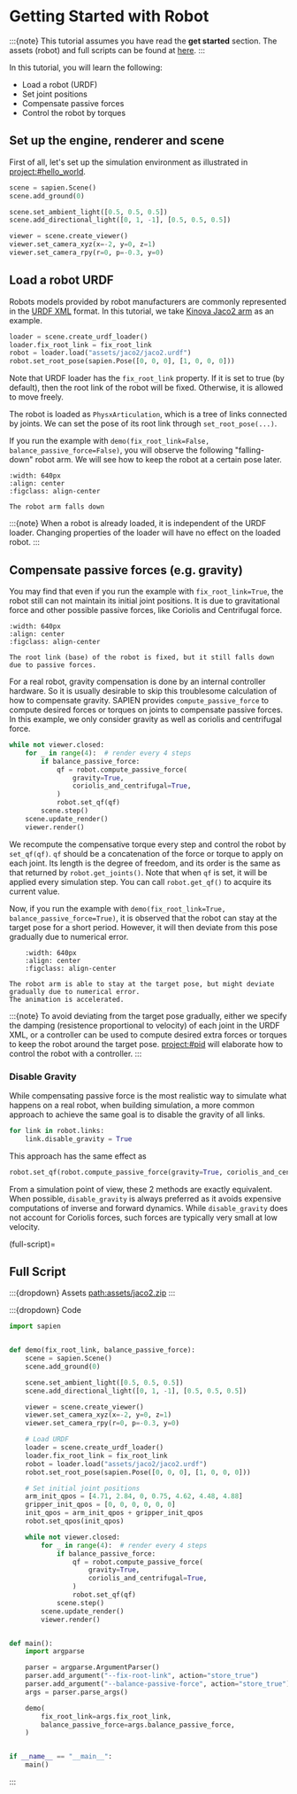 # Getting Started with Robot

:::{note}
This tutorial assumes you have read the **get started** section. The assets (robot) and full scripts can be found at [here](<#full-script>).
:::

In this tutorial, you will learn the following:

* Load a robot (URDF)
* Set joint positions
* Compensate passive forces
* Control the robot by torques

## Set up the engine, renderer and scene

First of all, let's set up the simulation environment as illustrated in <project:#hello_world>.
```python
scene = sapien.Scene()
scene.add_ground(0)

scene.set_ambient_light([0.5, 0.5, 0.5])
scene.add_directional_light([0, 1, -1], [0.5, 0.5, 0.5])

viewer = scene.create_viewer()
viewer.set_camera_xyz(x=-2, y=0, z=1)
viewer.set_camera_rpy(r=0, p=-0.3, y=0)
```

## Load a robot URDF

Robots models provided by robot manufacturers are commonly represented in the
[URDF XML](http://wiki.ros.org/urdf/XML) format. In this tutorial, we take
[Kinova Jaco2 arm](https://github.com/Kinovarobotics/kinova-ros) as an example.

```python
loader = scene.create_urdf_loader()
loader.fix_root_link = fix_root_link
robot = loader.load("assets/jaco2/jaco2.urdf")
robot.set_root_pose(sapien.Pose([0, 0, 0], [1, 0, 0, 0]))
```

Note that URDF loader has the `fix_root_link` property. If it is set to true
(by default), then the root link of the robot will be fixed. Otherwise, it is
allowed to move freely.

The robot is loaded as `PhysxArticulation`, which is a tree of links connected
by joints. We can set the pose of its root link through `set_root_pose(...)`.

If you run the example with `demo(fix_root_link=False, balance_passive_force=False)`, 
you will observe the following "falling-down" robot arm. We will see how to keep the robot at a certain pose later.

```{figure} assets/robot_fall.gif
:width: 640px
:align: center
:figclass: align-center

The robot arm falls down
```

:::{note}
When a robot is already loaded, it is independent of the URDF loader. Changing
properties of the loader will have no effect on the loaded robot.
:::

## Compensate passive forces (e.g. gravity)

You may find that even if you run the example with `fix_root_link=True`, the robot still can not maintain its initial joint positions.
It is due to gravitational force and other possible passive forces, like Coriolis and Centrifugal force.

```{figure} assets/robot_fix.gif
:width: 640px
:align: center
:figclass: align-center

The root link (base) of the robot is fixed, but it still falls down due to passive forces.
```

For a real robot, gravity compensation is done by an internal controller hardware.
So it is usually desirable to skip this troublesome calculation of how to compensate gravity.
SAPIEN provides `compute_passive_force` to compute desired forces or torques on joints to compensate passive forces.
In this example, we only consider gravity as well as coriolis and centrifugal force.

```python
while not viewer.closed:
    for _ in range(4):  # render every 4 steps
        if balance_passive_force:
            qf = robot.compute_passive_force(
                gravity=True,
                coriolis_and_centrifugal=True,
            )
            robot.set_qf(qf)
        scene.step()
    scene.update_render()
    viewer.render()
```

We recompute the compensative torque every step and control the robot by `set_qf(qf)`.
`qf` should be a concatenation of the force or torque to apply on each joint.
Its length is the degree of freedom, and its order is the same as that returned by `robot.get_joints()`.
Note that when `qf` is set, it will be applied every simulation step.
You can call `robot.get_qf()` to acquire its current value.

Now, if you run the example with `demo(fix_root_link=True, balance_passive_force=True)`, it is observed that the robot can stay at the target pose for a short period.
However, it will then deviate from this pose gradually due to numerical error.

```{figure} assets/robot_fix_balance.gif
    :width: 640px
    :align: center
    :figclass: align-center

The robot arm is able to stay at the target pose, but might deviate gradually due to numerical error.
The animation is accelerated.
```

:::{note}
   To avoid deviating from the target pose gradually,
   either we specify the damping (resistence proportional to velocity) of each joint in the URDF XML, or a controller can be used to compute desired extra forces or torques to keep the robot around the target pose.
   <project:#pid> will elaborate how to control the robot with a controller.
:::


### Disable Gravity

While compensating passive force is the most realistic way to simulate what
happens on a real robot, when building simulation, a more common approach to
achieve the same goal is to disable the gravity of all links.

```python
for link in robot.links:
    link.disable_gravity = True
```
This approach has the same effect as 
```python
robot.set_qf(robot.compute_passive_force(gravity=True, coriolis_and_centrifugal=False))
```

From a simulation point of view, these 2 methods are exactly equivalent. When
possible, `disable_gravity` is always preferred as it avoids expensive
computations of inverse and forward dynamics. While `disable_gravity` does not
account for Coriolis forces, such forces are typically very small at low
velocity.

(full-script)=
## Full Script
:::{dropdown} Assets
<path:assets/jaco2.zip>
:::

:::{dropdown} Code
```python
import sapien


def demo(fix_root_link, balance_passive_force):
    scene = sapien.Scene()
    scene.add_ground(0)

    scene.set_ambient_light([0.5, 0.5, 0.5])
    scene.add_directional_light([0, 1, -1], [0.5, 0.5, 0.5])

    viewer = scene.create_viewer()
    viewer.set_camera_xyz(x=-2, y=0, z=1)
    viewer.set_camera_rpy(r=0, p=-0.3, y=0)

    # Load URDF
    loader = scene.create_urdf_loader()
    loader.fix_root_link = fix_root_link
    robot = loader.load("assets/jaco2/jaco2.urdf")
    robot.set_root_pose(sapien.Pose([0, 0, 0], [1, 0, 0, 0]))

    # Set initial joint positions
    arm_init_qpos = [4.71, 2.84, 0, 0.75, 4.62, 4.48, 4.88]
    gripper_init_qpos = [0, 0, 0, 0, 0, 0]
    init_qpos = arm_init_qpos + gripper_init_qpos
    robot.set_qpos(init_qpos)

    while not viewer.closed:
        for _ in range(4):  # render every 4 steps
            if balance_passive_force:
                qf = robot.compute_passive_force(
                    gravity=True,
                    coriolis_and_centrifugal=True,
                )
                robot.set_qf(qf)
            scene.step()
        scene.update_render()
        viewer.render()


def main():
    import argparse

    parser = argparse.ArgumentParser()
    parser.add_argument("--fix-root-link", action="store_true")
    parser.add_argument("--balance-passive-force", action="store_true")
    args = parser.parse_args()

    demo(
        fix_root_link=args.fix_root_link,
        balance_passive_force=args.balance_passive_force,
    )


if __name__ == "__main__":
    main()
```
:::
